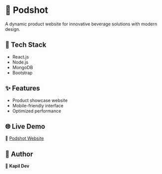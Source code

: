 # 🥤 Podshot

A dynamic product website for innovative beverage solutions with modern design.  

## 🔧 Tech Stack
- React.js  
- Node.js  
- MongoDB  
- Bootstrap  

## ✨ Features
- Product showcase website  
- Mobile-friendly interface  
- Optimized performance  

## 🌐 Live Demo
🔗 [Podshot Website](https://podshot.in/)

## 📌 Author
👤 **Kapil Dev**

